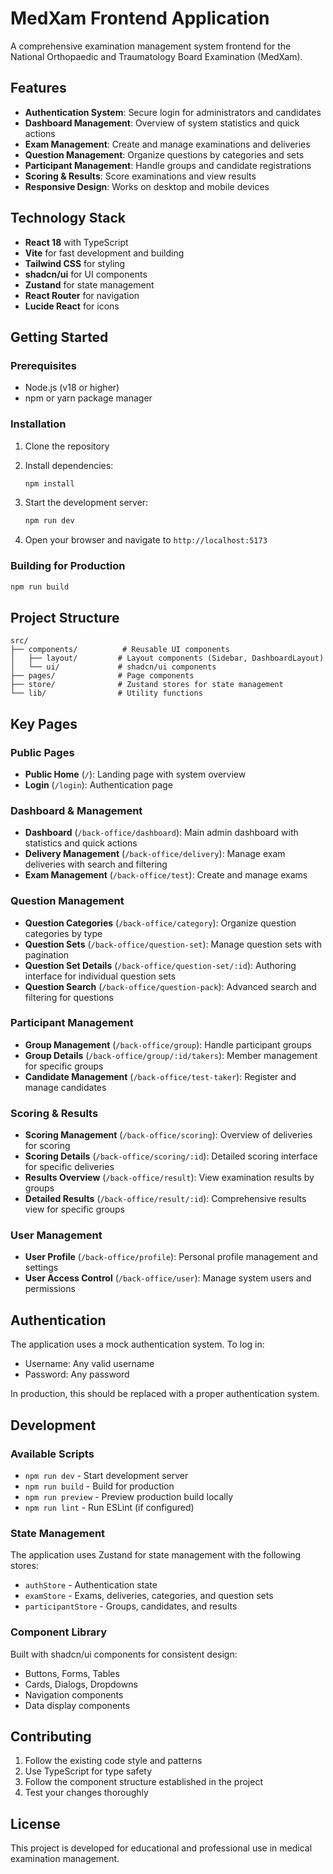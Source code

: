 # MedXam Frontend Application

A comprehensive examination management system frontend for the National Orthopaedic and Traumatology Board Examination (MedXam).

## Features

- **Authentication System**: Secure login for administrators and candidates
- **Dashboard Management**: Overview of system statistics and quick actions
- **Exam Management**: Create and manage examinations and deliveries
- **Question Management**: Organize questions by categories and sets
- **Participant Management**: Handle groups and candidate registrations
- **Scoring & Results**: Score examinations and view results
- **Responsive Design**: Works on desktop and mobile devices

## Technology Stack

- **React 18** with TypeScript
- **Vite** for fast development and building
- **Tailwind CSS** for styling
- **shadcn/ui** for UI components
- **Zustand** for state management
- **React Router** for navigation
- **Lucide React** for icons

## Getting Started

### Prerequisites

- Node.js (v18 or higher)
- npm or yarn package manager

### Installation

1. Clone the repository
2. Install dependencies:
   ```bash
   npm install
   ```

3. Start the development server:
   ```bash
   npm run dev
   ```

4. Open your browser and navigate to `http://localhost:5173`

### Building for Production

```bash
npm run build
```

## Project Structure

```
src/
├── components/          # Reusable UI components
│   ├── layout/         # Layout components (Sidebar, DashboardLayout)
│   └── ui/             # shadcn/ui components
├── pages/              # Page components
├── store/              # Zustand stores for state management
└── lib/                # Utility functions
```

## Key Pages

### Public Pages
- **Public Home** (`/`): Landing page with system overview
- **Login** (`/login`): Authentication page

### Dashboard & Management
- **Dashboard** (`/back-office/dashboard`): Main admin dashboard with statistics and quick actions
- **Delivery Management** (`/back-office/delivery`): Manage exam deliveries with search and filtering
- **Exam Management** (`/back-office/test`): Create and manage exams

### Question Management
- **Question Categories** (`/back-office/category`): Organize question categories by type
- **Question Sets** (`/back-office/question-set`): Manage question sets with pagination
- **Question Set Details** (`/back-office/question-set/:id`): Authoring interface for individual question sets
- **Question Search** (`/back-office/question-pack`): Advanced search and filtering for questions

### Participant Management
- **Group Management** (`/back-office/group`): Handle participant groups
- **Group Details** (`/back-office/group/:id/takers`): Member management for specific groups
- **Candidate Management** (`/back-office/test-taker`): Register and manage candidates

### Scoring & Results
- **Scoring Management** (`/back-office/scoring`): Overview of deliveries for scoring
- **Scoring Details** (`/back-office/scoring/:id`): Detailed scoring interface for specific deliveries
- **Results Overview** (`/back-office/result`): View examination results by groups
- **Detailed Results** (`/back-office/result/:id`): Comprehensive results view for specific groups

### User Management
- **User Profile** (`/back-office/profile`): Personal profile management and settings
- **User Access Control** (`/back-office/user`): Manage system users and permissions

## Authentication

The application uses a mock authentication system. To log in:
- Username: Any valid username
- Password: Any password

In production, this should be replaced with a proper authentication system.

## Development

### Available Scripts

- `npm run dev` - Start development server
- `npm run build` - Build for production
- `npm run preview` - Preview production build locally
- `npm run lint` - Run ESLint (if configured)

### State Management

The application uses Zustand for state management with the following stores:

- `authStore` - Authentication state
- `examStore` - Exams, deliveries, categories, and question sets
- `participantStore` - Groups, candidates, and results

### Component Library

Built with shadcn/ui components for consistent design:

- Buttons, Forms, Tables
- Cards, Dialogs, Dropdowns
- Navigation components
- Data display components

## Contributing

1. Follow the existing code style and patterns
2. Use TypeScript for type safety
3. Follow the component structure established in the project
4. Test your changes thoroughly

## License

This project is developed for educational and professional use in medical examination management.